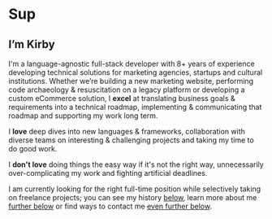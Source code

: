 ---
---

# Sup

## I’m **Kirby**

I'm a language-agnostic full-stack developer with 8+ years of experience developing technical solutions for marketing agencies, startups and cultural institutions. Whether we’re building a new marketing website, performing code archaeology & resuscitation on a legacy platform or developing a custom eCommerce solution, I **excel** at translating business goals & requirements into a technical roadmap, implementing & communicating that roadmap and supporting my work long term.

I **love** deep dives into new languages & frameworks, collaboration with diverse teams on interesting & challenging projects and taking my time to do good work.

I **don't love** doing things the easy way if it's not the right way, unnecessarily over-complicating my work and fighting artificial deadlines.

I am currently looking for the right full-time position while selectively taking on freelance projects; you can see my history [below](/#work), learn more about me [further below](/#about) or find ways to contact me [even further below](/#contact).
